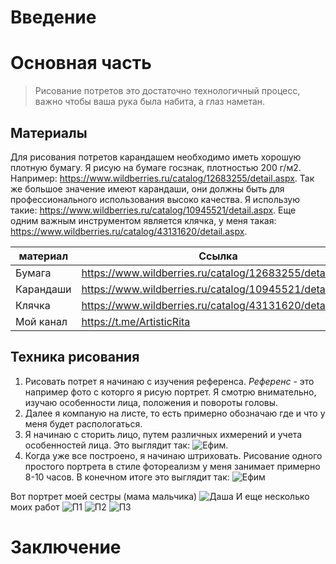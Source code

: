 # Введение

# Основная часть
>Рисование потретов это достаточно технологичный процесс, важно чтобы ваша рука была набита, а глаз наметан. 

## Материалы

Для рисования потретов карандашем необходимо иметь хорошую плотную бумагу. Я рисую на бумаге госзнак, плотностью 200 г/м2. Например: <https://www.wildberries.ru/catalog/12683255/detail.aspx>.
Так же большое значение имеют карандаши, они должны быть для профессионального использования высоко качества. Я использую такие: <https://www.wildberries.ru/catalog/10945521/detail.aspx>.
Еще одним важным инструментом является клячка, у меня такая: <https://www.wildberries.ru/catalog/43131620/detail.aspx>.

|материал|Ссылка                                                   |
|---------|---------------------------------------------------------|
|Бумага   |<https://www.wildberries.ru/catalog/12683255/detail.aspx>|
|Карандаши|<https://www.wildberries.ru/catalog/10945521/detail.aspx>|
|Клячка   |<https://www.wildberries.ru/catalog/43131620/detail.aspx>|
|Мой канал|<https://t.me/ArtisticRita>                              |



## Техника рисования
1. Рисовать потрет я начинаю с изучения референса.
*Референс* - это например фото с которго я рисую портрет. 
Я смотрю внимательно, изучаю особенности лица, положения и повороты головы.
2.  Далее я компаную на листе, то есть примерно обозначаю где и что у меня будет распологаться. 
3. Я начинаю с сторить лицо, путем различных ихмерений и учета особенностей лица. Это выглядит так: ![Ефим](1.jpg).
4. Когда уже все построено, я начинаю штриховать. Рисование одного простого портрета в стиле фотореализм у меня занимает примерно 8-10 часов.
В конечном итоге это выглядит так: ![Ефим](2.jpg)


Вот портрет моей сестры (мама мальчика) ![Даша](3.jpg)
И еще несколько моих работ
![П1](4.jpg)
![П2](5.jpg)
![П3](6.jpg)


# Заключение 